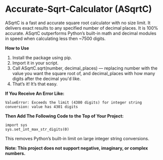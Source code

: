 # Accurate-Sqrt-Calculator (ASqrtC)
ASqrtC is a fast and accurate square root calculator with no size limit.
It delivers exact results to any specified number of decimal places.
It is 100% accurate.
ASqrtC outperforms Python’s built-in math and decimal modules in speed when calculating less then ~7500 digits.

**How to Use**
1. Install the package using pip.
2. Import it in your script.
3. Call ASqrtC.sqrt(number, decimal_places) — replacing number with the value you want the square root of, and decimal_places with how many digits after the decimal you'd like.
4. That’s it! It’s that easy.

**If You Receive An Error Like:**

    ValueError: Exceeds the limit (4300 digits) for integer string conversion: value has 4301 digits
    
**Then Add The Following Code to the Top of Your Project:**

    import sys
    sys.set_int_max_str_digits(0)

This removes Python’s built-in limit on large integer string conversions.


**Note: This project does not support negative, imaginary, or complex numbers.**

